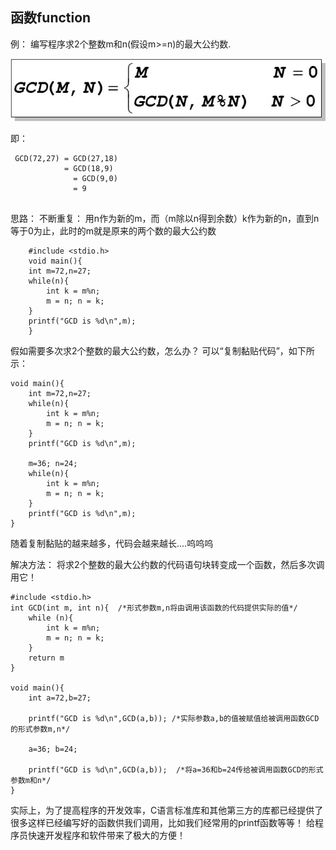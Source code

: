 ## 函数function

例： 编写程序求2个整数m和n(假设m>=n)的最大公约数.

![](imgs/GCD.jpg)

即：
```
 GCD(72,27) = GCD(27,18)
  	        = GCD(18,9)
	          = GCD(9,0)
	          = 9
            
```
思路： 不断重复： 用n作为新的m，而（m除以n得到余数）k作为新的n，直到n等于0为止，此时的m就是原来的两个数的最大公约数
```
    #include <stdio.h>
    void main(){
	int m=72,n=27;	
	while(n){
		int k = m%n;
		m = n; n = k;
	}	
	printf("GCD is %d\n",m);
    }
```
假如需要多次求2个整数的最大公约数，怎么办？ 可以“复制黏贴代码”，如下所示：
```
void main(){
	int m=72,n=27;	
	while(n){
		int k = m%n;
		m = n; n = k;
	}	
	printf("GCD is %d\n",m);

    m=36; n=24;
    while(n){
		int k = m%n;
		m = n; n = k;
	}	
	printf("GCD is %d\n",m);
}
```

随着复制黏贴的越来越多，代码会越来越长....呜呜呜

解决方法： 将求2个整数的最大公约数的代码语句块转变成一个函数，然后多次调用它！

```
#include <stdio.h>
int GCD(int m, int n){  /*形式参数m,n将由调用该函数的代码提供实际的值*/
	while (n){
		int k = m%n;
		m = n; n = k;
	}
	return m
}

void main(){
    int a=72,b=27;  	
    
    printf("GCD is %d\n",GCD(a,b)); /*实际参数a,b的值被赋值给被调用函数GCD的形式参数m,n*/
                                    
    a=36; b=24;
    
    printf("GCD is %d\n",GCD(a,b));  /*将a=36和b=24传给被调用函数GCD的形式参数m和n*/
}
```

实际上，为了提高程序的开发效率，C语言标准库和其他第三方的库都已经提供了很多这样已经编写好的函数供我们调用，比如我们经常用的printf函数等等！
给程序员快速开发程序和软件带来了极大的方便！
 
